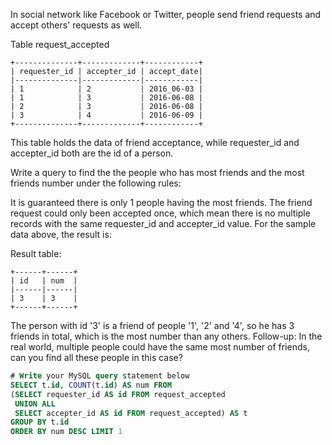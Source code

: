 In social network like Facebook or Twitter, people send friend requests and accept others' requests as well.

Table request_accepted
```
+--------------+-------------+------------+
| requester_id | accepter_id | accept_date|
|--------------|-------------|------------|
| 1            | 2           | 2016_06-03 |
| 1            | 3           | 2016-06-08 |
| 2            | 3           | 2016-06-08 |
| 3            | 4           | 2016-06-09 |
+--------------+-------------+------------+
```
This table holds the data of friend acceptance, while requester_id and accepter_id both are the id of a person.
 

Write a query to find the the people who has most friends and the most friends number under the following rules:

It is guaranteed there is only 1 people having the most friends.
The friend request could only been accepted once, which mean there is no multiple records with the same requester_id and accepter_id value.
For the sample data above, the result is:

Result table:
```
+------+------+
| id   | num  |
|------|------|
| 3    | 3    |
+------+------+
```
The person with id '3' is a friend of people '1', '2' and '4', so he has 3 friends in total, which is the most number than any others.
Follow-up:
In the real world, multiple people could have the same most number of friends, can you find all these people in this case?

```SQL
# Write your MySQL query statement below
SELECT t.id, COUNT(t.id) AS num FROM
(SELECT requester_id AS id FROM request_accepted
 UNION ALL
 SELECT accepter_id AS id FROM request_accepted) AS t
GROUP BY t.id
ORDER BY num DESC LIMIT 1
```
